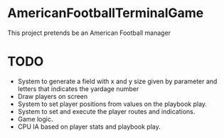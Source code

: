 # AmericanFootballTerminalGame

This project pretends be an American Football manager

# TODO
- System to generate a field with x and y size given by parameter and letters that indicates the yardage number
- Draw players on screen
- System to set player positions from values on the playbook play.
- System to set and execute the player routes and indications. 
- Game logic.
- CPU IA based on player stats and playbook play.
